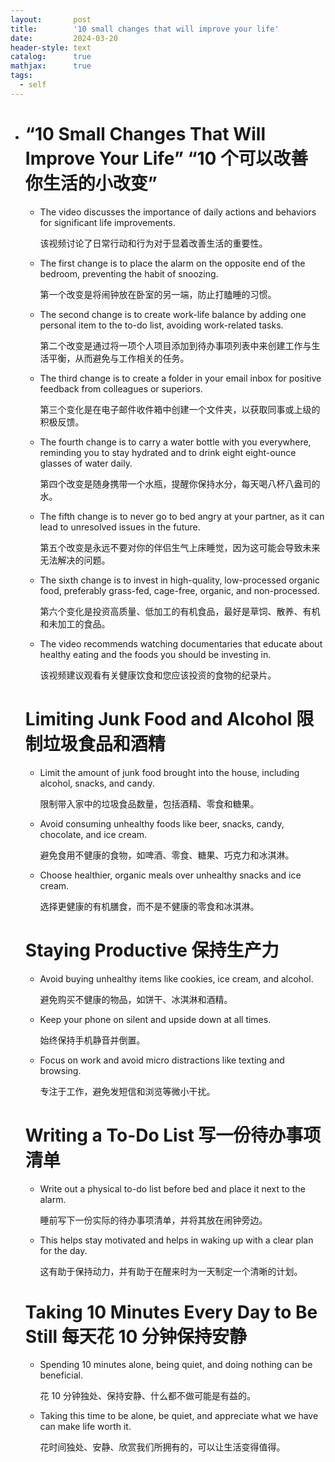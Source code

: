 ```yaml
---
layout:       post
title:        '10 small changes that will improve your life'
date:         2024-03-20
header-style: text
catalog:      true
mathjax:      true
tags:
  - self
---
```


- # “10 Small Changes That Will Improve Your Life” “10 个可以改善你生活的小改变”

  - The video discusses the importance of daily actions and behaviors for significant life improvements.

    该视频讨论了日常行动和行为对于显着改善生活的重要性。

  - The first change is to place the alarm on the opposite end of the bedroom, preventing the habit of snoozing.

    第一个改变是将闹钟放在卧室的另一端，防止打瞌睡的习惯。

  - The second change is to create work-life balance by adding one personal item to the to-do list, avoiding work-related tasks.

    第二个改变是通过将一项个人项目添加到待办事项列表中来创建工作与生活平衡，从而避免与工作相关的任务。

  - The third change is to create a folder in your email inbox for positive feedback from colleagues or superiors.

    第三个变化是在电子邮件收件箱中创建一个文件夹，以获取同事或上级的积极反馈。

  - The fourth change is to carry a water bottle with you everywhere, reminding you to stay hydrated and to drink eight eight-ounce glasses of water daily.

    第四个改变是随身携带一个水瓶，提醒你保持水分，每天喝八杯八盎司的水。

  - The fifth change is to never go to bed angry at your partner, as it can lead to unresolved issues in the future.

    第五个改变是永远不要对你的伴侣生气上床睡觉，因为这可能会导致未来无法解决的问题。

  - The sixth change is to invest in high-quality, low-processed organic food, preferably grass-fed, cage-free, organic, and non-processed.

    第六个变化是投资高质量、低加工的有机食品，最好是草饲、散养、有机和未加工的食品。

  - The video recommends watching documentaries that educate about healthy eating and the foods you should be investing in.

    该视频建议观看有关健康饮食和您应该投资的食物的纪录片。

  # Limiting Junk Food and Alcohol 限制垃圾食品和酒精

  - Limit the amount of junk food brought into the house, including alcohol, snacks, and candy.

    限制带入家中的垃圾食品数量，包括酒精、零食和糖果。

  - Avoid consuming unhealthy foods like beer, snacks, candy, chocolate, and ice cream.

    避免食用不健康的食物，如啤酒、零食、糖果、巧克力和冰淇淋。

  - Choose healthier, organic meals over unhealthy snacks and ice cream.

    选择更健康的有机膳食，而不是不健康的零食和冰淇淋。

  # Staying Productive 保持生产力

  - Avoid buying unhealthy items like cookies, ice cream, and alcohol.

    避免购买不健康的物品，如饼干、冰淇淋和酒精。

  - Keep your phone on silent and upside down at all times.

    始终保持手机静音并倒置。

  - Focus on work and avoid micro distractions like texting and browsing.

    专注于工作，避免发短信和浏览等微小干扰。

  # Writing a To-Do List 写一份待办事项清单

  - Write out a physical to-do list before bed and place it next to the alarm.

    睡前写下一份实际的待办事项清单，并将其放在闹钟旁边。

  - This helps stay motivated and helps in waking up with a clear plan for the day.

    这有助于保持动力，并有助于在醒来时为一天制定一个清晰的计划。

  # Taking 10 Minutes Every Day to Be Still 每天花 10 分钟保持安静

  - Spending 10 minutes alone, being quiet, and doing nothing can be beneficial.

    花 10 分钟独处、保持安静、什么都不做可能是有益的。

  - Taking this time to be alone, be quiet, and appreciate what we have can make life worth it.

    花时间独处、安静、欣赏我们所拥有的，可以让生活变得值得。